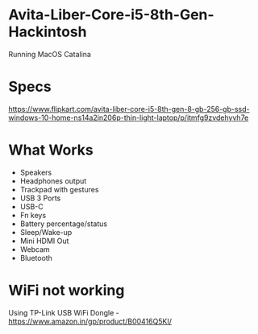 # Avita-Liber-Core-i5-8th-Gen-Hackintosh

Running MacOS Catalina

# Specs
https://www.flipkart.com/avita-liber-core-i5-8th-gen-8-gb-256-gb-ssd-windows-10-home-ns14a2in206p-thin-light-laptop/p/itmfg9zvdehyvh7e

# What Works

- Speakers
- Headphones output
- Trackpad with gestures
- USB 3 Ports
- USB-C
- Fn keys
- Battery percentage/status
- Sleep/Wake-up
- Mini HDMI Out
- Webcam
- Bluetooth

# WiFi not working

Using TP-Link USB WiFi Dongle - https://www.amazon.in/gp/product/B00416Q5KI/
